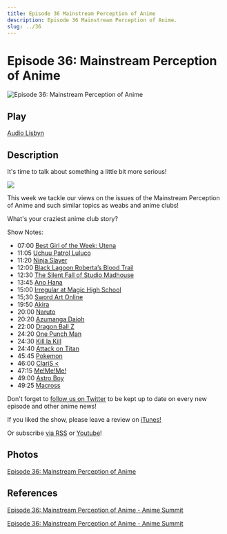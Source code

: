 ```yaml
---
title: Episode 36 Mainstream Perception of Anime
description: Episode 36 Mainstream Perception of Anime.
slug: ../36
---
```


# Episode 36: Mainstream Perception of Anime

![Episode 36: Mainstream Perception of Anime](https://i.imgur.com/iEoqYwj.png)

## Play

[Audio Lisbyn](http://traffic.libsyn.com/ranime/Final_36_mixdown.mp3)

## Description

It's time to talk about something a little bit more serious!

[![](https://i.imgur.com/EPnQc1R.png)](http://traffic.libsyn.com/ranime/Final_36_mixdown.mp3)

This week we tackle our views on the issues of the Mainstream Perception of Anime and such similar topics as weabs and anime clubs!

What's your craziest anime club story?

Show Notes:

*   07:00 [Best Girl of the Week: Utena](http://myanimelist.net/character/747/Utena_Tenjou)
*   11:05 [Uchuu Patrol Luluco](http://myanimelist.net/anime/32681/Uchuu_Patrol_Luluco?q=space%20patrol%20l)
*   11:20 [Ninja Slayer](http://myanimelist.net/anime/23605/Ninja_Slayer_From_Animation?q=ninja%20slaye)
*   12:00 [Black Lagoon Roberta’s Blood Trail](http://myanimelist.net/anime/4901/Black_Lagoon__Robertas_Blood_Trail?q=robe)
*   12:30 [The Silent Fall of Studio Madhouse](https://www.youtube.com/watch?v=c6Txhokrw48)
*   13:45 [Ano Hana](http://myanimelist.net/anime/9989/Ano_Hi_Mita_Hana_no_Namae_wo_Bokutachi_wa_Mada_Shiranai)
*   15:00 [Irregular at Magic High School](http://myanimelist.net/anime/20785/Mahouka_Koukou_no_Rettousei)
*   15;30 [Sword Art Online](http://myanimelist.net/anime/11757/Sword_Art_Online?q=sword%20art)
*   19:50 [Akira](http://myanimelist.net/anime/47/Akira)
*   20:00 [Naruto](http://myanimelist.net/anime/20/Naruto?q=narut)
*   20:20 [Azumanga Daioh](http://myanimelist.net/anime/66/Azumanga_Daioh?q=azumanga)
*   22:00 [Dragon Ball Z](http://myanimelist.net/anime/813/Dragon_Ball_Z?q=dragon%20ba)
*   24:20 [One Punch Man](http://myanimelist.net/anime/30276/One_Punch_Man?q=one%20pun)
*   24:30 [Kill la Kill](http://myanimelist.net/anime/18679/Kill_la_Kill?q=kill%20la)
*   24:40 [Attack on Titan](http://myanimelist.net/anime/16498/Shingeki_no_Kyojin?q=attack%20o)
*   45:45 [Pokemon](http://myanimelist.net/anime/527/Pokemon?q=pokem)
*   46:00 [ClariS <](https://en.wikipedia.org/wiki/ClariS)
*   47:15 [Me!Me!Me!](https://vimeo.com/114099080)
*   49:00 [Astro Boy](http://myanimelist.net/anime/2747/Astro_Boy?q=astroboy)
*   49:25 [Macross](http://myanimelist.net/anime/1088/Macross?q=macross)

Don't forget to [follow us on Twitter](https://twitter.animesummit.net/) to be kept up to date on every new episode and other anime news!

If you liked the show, please leave a review on [iTunes!](http://itunes.animesummit.net/)

Or subscribe [via RSS](http://ranime.libsyn.com/rss) or [Youtube](http://yt.animesummit.net/)!

## Photos

[Episode 36: Mainstream Perception of Anime](https://i.imgur.com/iEoqYwj.png)

## References

[Episode 36: Mainstream Perception of Anime - Anime Summit](https://web.archive.org/web/20160319154531/http://animesummit.net/episode-36-mainstream-perception-of-anime)

[Episode 36: Mainstream Perception of Anime - Anime Summit](http://animesummit.net/episode-36-mainstream-perception-of-anime)